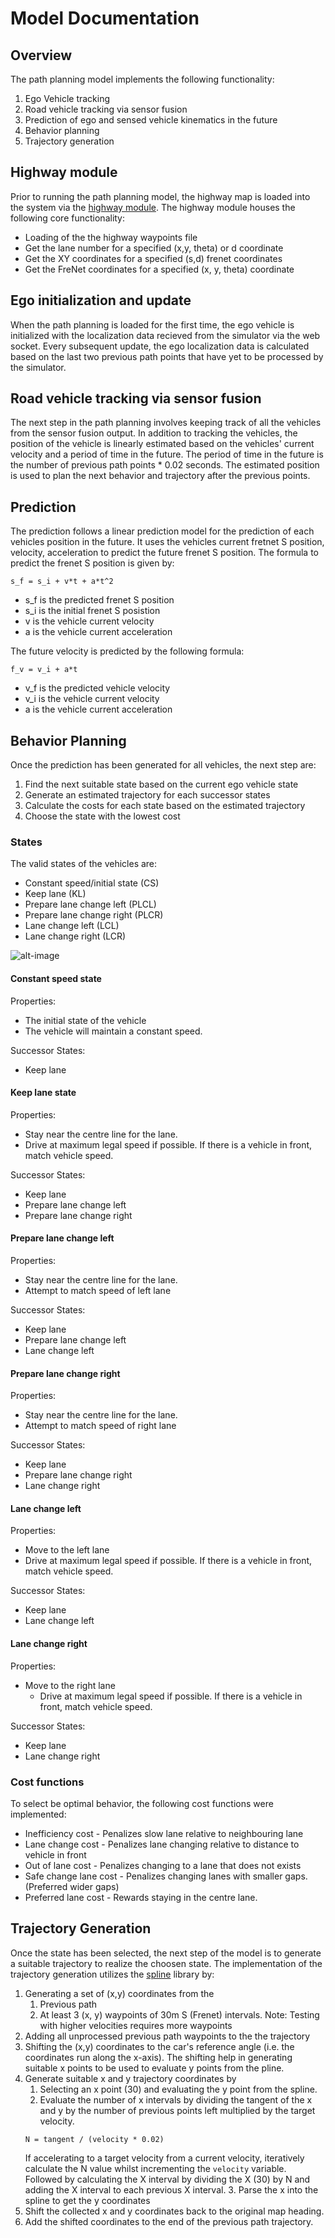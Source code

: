 # Model Documentation

[//]: # (Image References)

[fsm]: ./images/fsm.png "Finite State Machine"

## Overview
The path planning model implements the following functionality:
1. Ego Vehicle tracking
2. Road vehicle tracking via sensor fusion
3. Prediction of ego and sensed vehicle kinematics in the future
4. Behavior planning
5. Trajectory generation

## Highway module
Prior to running the path planning model, the highway map is loaded into the system via the 
[highway module](src/highway.cpp). The highway module houses the following core functionality:
* Loading of the the highway waypoints file
* Get the lane number for a specified (x,y, theta) or d coordinate
* Get the XY coordinates for a specified (s,d) frenet coordinates
* Get the FreNet coordinates for a specified (x, y, theta) coordinate

## Ego initialization and update
When the path planning is loaded for the first time, the ego vehicle is initialized with the localization data 
recieved from the simulator via the web socket. Every subsequent update, the ego localization data is calculated 
based on the last two previous path points that have yet to be processed by the simulator.

## Road vehicle tracking via sensor fusion
The next step in the path planning involves keeping track of all the vehicles from the sensor fusion output. 
In addition to tracking the vehicles, the position of the vehicle is linearly estimated based on the vehicles'
current velocity and a period of time in the future. The period of time in the future is the number of previous 
path points * 0.02 seconds. The estimated position is used to plan the next behavior and trajectory after the 
previous points.

## Prediction
The prediction follows a linear prediction model for the prediction of each vehicles position in the future. 
It uses the vehicles current fretnet S position, velocity, acceleration to predict the future frenet S position. 
The formula to predict the frenet S position is given by:
```
s_f = s_i + v*t + a*t^2
```
- s_f is the predicted frenet S position
- s_i is the initial frenet S posistion
- v is the vehicle current velocity
- a is the vehicle current acceleration

The future velocity is predicted by the following formula:
```
f_v = v_i + a*t
```
- v_f is the predicted vehicle velocity
- v_i is the vehicle current velocity
- a is the vehicle current acceleration

## Behavior Planning
Once the prediction has been generated for all vehicles, the next step are:
1. Find the next suitable state based on the current ego vehicle state
2. Generate an estimated trajectory for each successor states
3. Calculate the costs for each state based on the estimated trajectory
4. Choose the state with the lowest cost

### States
The valid states of the vehicles are:
- Constant speed/initial state (CS)
- Keep lane (KL)
- Prepare lane change left (PLCL)
- Prepare lane change right (PLCR)
- Lane change left (LCL)
- Lane change right (LCR)

![alt-image][FSM]

#### Constant speed state
Properties:
- The initial state of the vehicle
- The vehicle will maintain a constant speed.

Successor States:
- Keep lane

#### Keep lane state
Properties:
- Stay near the centre line for the lane.
- Drive at maximum legal speed if possible. If there is a vehicle in front, match vehicle speed.

Successor States:
- Keep lane
- Prepare lane change left
- Prepare lane change right

#### Prepare lane change left
Properties:
- Stay near the centre line for the lane.
- Attempt to match speed of left lane

Successor States:
- Keep lane
- Prepare lane change left
- Lane change left

#### Prepare lane change right
Properties:
- Stay near the centre line for the lane.
- Attempt to match speed of right lane

Successor States:
- Keep lane
- Prepare lane change right
- Lane change right

#### Lane change left
Properties:
- Move to the left lane
- Drive at maximum legal speed if possible. If there is a vehicle in front, match vehicle speed.

Successor States:
- Keep lane
- Lane change left

#### Lane change right 
Properties:
- Move to the right lane
  - Drive at maximum legal speed if possible. If there is a vehicle in front, match vehicle speed.

Successor States:
- Keep lane
- Lane change right

### Cost functions
To select be optimal behavior, the following cost functions were implemented:
- Inefficiency cost - Penalizes slow lane relative to neighbouring lane
- Lane change cost - Penalizes lane changing relative to distance to vehicle in front
- Out of lane cost - Penalizes changing to a lane that does not exists
- Safe change lane cost - Penalizes changing lanes with smaller gaps. (Preferred wider gaps)
- Preferred lane cost - Rewards staying in the centre lane.

## Trajectory Generation
Once the state has been selected, the next step of the model is to generate a suitable trajectory to 
realize the choosen state. The implementation of the trajectory generation utilizes the 
[spline](https://kluge.in-chemnitz.de/opensource/spline/) library by:
1. Generating a set of (x,y) coordinates from the 
   1. Previous path
   2. At least 3 (x, y) waypoints of 30m S (Frenet) intervals. Note: Testing with higher velocities requires more 
   waypoints
2. Adding all unprocessed previous path waypoints to the the trajectory
3. Shifting the (x,y) coordinates to the car's reference angle (i.e. the coordinates run along the x-axis). The shifting 
help in generating suitable x points to be used to evaluate y points from the pline.
4. Generate suitable x and y trajectory coordinates by
   1. Selecting an x point (30) and evaluating the y point from the spline.
   2. Evaluate the number of x intervals by dividing the tangent of the x and y by the number of previous points left 
   multiplied by the target velocity.
   ```
   N = tangent / (velocity * 0.02)
   ```
   If accelerating to a target velocity from a current velocity, iteratively calculate the N value whilst incrementing 
   the `velocity` variable. Followed by calculating the X interval by dividing the X (30) by N and adding the X interval
   to each previous X interval.
   3. Parse the x into the spline to get the y coordinates
5. Shift the collected x and y coordinates back to the original map heading.
6. Add the shifted coordinates to the end of the previous path trajectory.